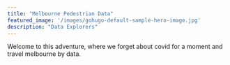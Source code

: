 ```yaml
---
title: "Melbourne Pedestrian Data"
featured_image: '/images/gohugo-default-sample-hero-image.jpg'
description: "Data Explorers"
---
```

Welcome to this adventure, where we forget about covid for a moment and travel melbourne by data.
